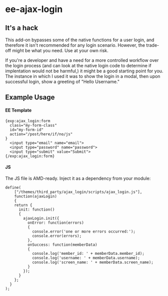# ee-ajax-login

## It's a hack
This add-on bypasses some of the native functions for a user login, and therefore it isn't recommended for any login scenario. However, the trade-off might be what you need. Use at your own risk.

If you're a developer and have a need for a more controlled workflow over the login process (and can look at the native login code to determine if implentation would not be harmful,) it might be a good starting point for you. The instance in which I used it was to show the login in a modal, then upon successful login, show a greeting of "Hello Username."

## Example Usage

#### EE Template
```
{exp:ajax_login:form
  class="my-form-class"
  id="my-form-id"
  action="/post/here/if/no/js"
}
  <input type="email" name="email">
  <input type="password" name="password">
  <input type="submit" value="Submit">
{/exp:ajax_login:form}
```

#### JS
The JS file is AMD-ready. Inject it as a dependency from your module:
```
define(
	["/themes/third_party/ajax_login/scripts/ajax_login.js"], 
	function(ajaxLogin)
	{
    return {
      init: function()
      {
        ajaxLogin.init({
          onError: function(errors)
          {
            console.error('one or more errors occurred:');
            console.error(errors);
          },
          onSuccess: function(memberData)
          {
            console.log('member_id: ' + memberData.member_id);
            console.log('username: ' + memberData.username);
            console.log('screen_name: ' + memberData.screen_name);
          }
        });
      }
    };
  }
);
```
